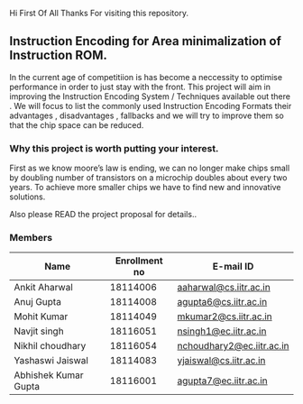 Hi First Of All Thanks For visiting this repository.
## Instruction Encoding for Area minimalization of Instruction ROM.
In the current age of competitiion is has become a neccessity to optimise performance in order to just stay with the front.
This project will aim in improving the Instruction Encoding System / Techniques available out there .
We will focus to list the commonly used Instruction Encoding Formats their advantages , disadvantages , fallbacks 
and we will try to improve them so that the chip space can be reduced.
### Why this project is worth putting your interest.
First as we know moore’s law is ending,
we can no longer make chips small by doubling number of transistors
on a microchip doubles about every two years. To achieve more smaller
chips we have to find new and innovative solutions.


Also please READ the project proposal for details..


### Members 
| Name |Enrollment no| E-mail ID|
|-------------|----------|-------------------|
|Ankit Aharwal |18114006| aaharwal@cs.iitr.ac.in|
|Anuj Gupta |18114008 |agupta6@cs.iitr.ac.in|
|Mohit Kumar |18114049| mkumar2@cs.iitr.ac.in|
|Navjit singh| 18116051 |nsingh1@ec.iitr.ac.in|
|Nikhil choudhary |18116054| nchoudhary2@ec.iitr.ac.in|
|Yashaswi Jaiswal| 18114083| yjaiswal@cs.iitr.ac.in|
|Abhishek Kumar Gupta| 18116001| agupta7@ec.iitr.ac.in|

